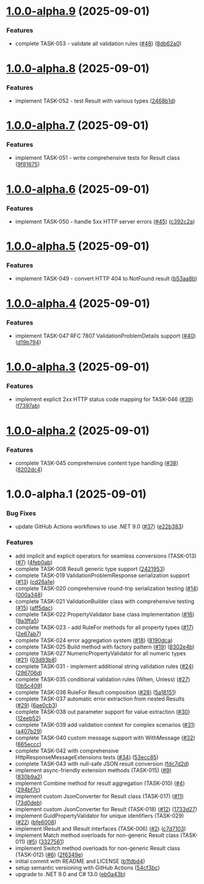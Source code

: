 # [1.0.0-alpha.9](https://github.com/georgepharrison/FlowRight/compare/v1.0.0-alpha.8...v1.0.0-alpha.9) (2025-09-01)


### Features

* complete TASK-053 - validate all validation rules ([#48](https://github.com/georgepharrison/FlowRight/issues/48)) ([8db62a0](https://github.com/georgepharrison/FlowRight/commit/8db62a06b5b8f8801679c4ee5e1107513e3f1a3b))

# [1.0.0-alpha.8](https://github.com/georgepharrison/FlowRight/compare/v1.0.0-alpha.7...v1.0.0-alpha.8) (2025-09-01)


### Features

* implement TASK-052 - test Result<T> with various types ([2468b1d](https://github.com/georgepharrison/FlowRight/commit/2468b1d8b74d65d55eed5d3a09ac98dc2c43c582))

# [1.0.0-alpha.7](https://github.com/georgepharrison/FlowRight/compare/v1.0.0-alpha.6...v1.0.0-alpha.7) (2025-09-01)


### Features

* implement TASK-051 - write comprehensive tests for Result class ([9f81675](https://github.com/georgepharrison/FlowRight/commit/9f81675aeddab07e875d1621d11a03072cb95e70))

# [1.0.0-alpha.6](https://github.com/georgepharrison/FlowRight/compare/v1.0.0-alpha.5...v1.0.0-alpha.6) (2025-09-01)


### Features

* implement TASK-050 - handle 5xx HTTP server errors ([#45](https://github.com/georgepharrison/FlowRight/issues/45)) ([c392c2a](https://github.com/georgepharrison/FlowRight/commit/c392c2a81c493766eb53f4030e27845327f15fa5))

# [1.0.0-alpha.5](https://github.com/georgepharrison/FlowRight/compare/v1.0.0-alpha.4...v1.0.0-alpha.5) (2025-09-01)


### Features

* implement TASK-049 - convert HTTP 404 to NotFound result ([b53aa8b](https://github.com/georgepharrison/FlowRight/commit/b53aa8b358695ba7a0faf2961d120131b1138fba))

# [1.0.0-alpha.4](https://github.com/georgepharrison/FlowRight/compare/v1.0.0-alpha.3...v1.0.0-alpha.4) (2025-09-01)


### Features

* implement TASK-047 RFC 7807 ValidationProblemDetails support ([#40](https://github.com/georgepharrison/FlowRight/issues/40)) ([d19b794](https://github.com/georgepharrison/FlowRight/commit/d19b794709e05f6b758caf8ec224ab144ba3b229))

# [1.0.0-alpha.3](https://github.com/georgepharrison/FlowRight/compare/v1.0.0-alpha.2...v1.0.0-alpha.3) (2025-09-01)


### Features

* implement explicit 2xx HTTP status code mapping for TASK-046 ([#39](https://github.com/georgepharrison/FlowRight/issues/39)) ([f7397ab](https://github.com/georgepharrison/FlowRight/commit/f7397ab781b9394df335847f0a2bb35d6f67a100))

# [1.0.0-alpha.2](https://github.com/georgepharrison/FlowRight/compare/v1.0.0-alpha.1...v1.0.0-alpha.2) (2025-09-01)


### Features

* complete TASK-045 comprehensive content type handling ([#38](https://github.com/georgepharrison/FlowRight/issues/38)) ([8202dc4](https://github.com/georgepharrison/FlowRight/commit/8202dc421011c7d2bb6e2dbf04d109cb8715ef53))

# 1.0.0-alpha.1 (2025-09-01)


### Bug Fixes

* update GitHub Actions workflows to use .NET 9.0 ([#37](https://github.com/georgepharrison/FlowRight/issues/37)) ([e22b383](https://github.com/georgepharrison/FlowRight/commit/e22b3837bf943d320a6678922b2f1c1b0fd1ffea))


### Features

* add implicit and explicit operators for seamless conversions (TASK-013) ([#7](https://github.com/georgepharrison/FlowRight/issues/7)) ([4feb0ab](https://github.com/georgepharrison/FlowRight/commit/4feb0abeaa00c2d1ad3e03a67a2cd6490aeb528a))
* complete TASK-008 Result<T> generic type support ([2421953](https://github.com/georgepharrison/FlowRight/commit/2421953d11c0dd7617861ddf0e9a0ac63385be36))
* complete TASK-019 ValidationProblemResponse serialization support ([#13](https://github.com/georgepharrison/FlowRight/issues/13)) ([cd26a1e](https://github.com/georgepharrison/FlowRight/commit/cd26a1ef8ba85111297819b1087e6396e6511323))
* complete TASK-020 comprehensive round-trip serialization testing ([#14](https://github.com/georgepharrison/FlowRight/issues/14)) ([000a348](https://github.com/georgepharrison/FlowRight/commit/000a348e9ba734039fc3ef311693dd26ae2171a9))
* complete TASK-021 ValidationBuilder<T> class with comprehensive testing ([#15](https://github.com/georgepharrison/FlowRight/issues/15)) ([aff5dac](https://github.com/georgepharrison/FlowRight/commit/aff5dacb4392699023e99bb24c36baff0b0c7b21))
* complete TASK-022 PropertyValidator base class implementation ([#16](https://github.com/georgepharrison/FlowRight/issues/16)) ([9a3ffa5](https://github.com/georgepharrison/FlowRight/commit/9a3ffa50141c834b70f71cacd88e16eb36453d5c))
* complete TASK-023 - add RuleFor methods for all property types ([#17](https://github.com/georgepharrison/FlowRight/issues/17)) ([2e67ab7](https://github.com/georgepharrison/FlowRight/commit/2e67ab7d40a9ed46b0cdb5f42b76ae5684d80fa3))
* complete TASK-024 error aggregation system ([#18](https://github.com/georgepharrison/FlowRight/issues/18)) ([8190dca](https://github.com/georgepharrison/FlowRight/commit/8190dcaa8e4f8da05fb656d575b04613ec1051fa))
* complete TASK-025 Build method with factory pattern ([#19](https://github.com/georgepharrison/FlowRight/issues/19)) ([8302e4b](https://github.com/georgepharrison/FlowRight/commit/8302e4b44ce70257dd131c9f6f98b266430a3859))
* complete TASK-027 NumericPropertyValidator for all numeric types ([#21](https://github.com/georgepharrison/FlowRight/issues/21)) ([03d93b8](https://github.com/georgepharrison/FlowRight/commit/03d93b8fadba1c783e0367f40dcdf183715412a4))
* complete TASK-031 - implement additional string validation rules ([#24](https://github.com/georgepharrison/FlowRight/issues/24)) ([296706d](https://github.com/georgepharrison/FlowRight/commit/296706d0a8a324c412b7dce2a1d64e64d4c00672))
* complete TASK-035 conditional validation rules (When, Unless) ([#27](https://github.com/georgepharrison/FlowRight/issues/27)) ([0b5c409](https://github.com/georgepharrison/FlowRight/commit/0b5c409e7afe5ac725a1024c112c5690f1b1c94d))
* complete TASK-036 RuleFor Result<T> composition ([#28](https://github.com/georgepharrison/FlowRight/issues/28)) ([5a18151](https://github.com/georgepharrison/FlowRight/commit/5a1815123aac5e28bb6dac709757108aff881f8d))
* complete TASK-037 automatic error extraction from nested Results ([#29](https://github.com/georgepharrison/FlowRight/issues/29)) ([6ae0cb3](https://github.com/georgepharrison/FlowRight/commit/6ae0cb3042809e2cf2ee89b25cf3f5960738a38b))
* complete TASK-038 out parameter support for value extraction ([#30](https://github.com/georgepharrison/FlowRight/issues/30)) ([12eeb52](https://github.com/georgepharrison/FlowRight/commit/12eeb527a91cda7e026b7f8a7656efc9945a5056))
* complete TASK-039 add validation context for complex scenarios ([#31](https://github.com/georgepharrison/FlowRight/issues/31)) ([a407b29](https://github.com/georgepharrison/FlowRight/commit/a407b2921d3377799fbd821b3d09b004b53618d5))
* complete TASK-040 custom message support with WithMessage ([#32](https://github.com/georgepharrison/FlowRight/issues/32)) ([665eccc](https://github.com/georgepharrison/FlowRight/commit/665ecccb9b2ee5be3fe4cdc616cf3b2fafb398a0))
* complete TASK-042 with comprehensive HttpResponseMessageExtensions tests ([#34](https://github.com/georgepharrison/FlowRight/issues/34)) ([53ecc85](https://github.com/georgepharrison/FlowRight/commit/53ecc85bf565c66e14996d81fef18c388021531f))
* complete TASK-043 with null-safe JSON result conversion ([fdc7d2d](https://github.com/georgepharrison/FlowRight/commit/fdc7d2da3eb647fc6366a739014a02a31d45f008))
* implement async-friendly extension methods (TASK-015) ([#9](https://github.com/georgepharrison/FlowRight/issues/9)) ([830b9a2](https://github.com/georgepharrison/FlowRight/commit/830b9a2abb6c81676f0d3cbcac788ca283e44d70))
* implement Combine method for result aggregation (TASK-010) ([#4](https://github.com/georgepharrison/FlowRight/issues/4)) ([294bf7c](https://github.com/georgepharrison/FlowRight/commit/294bf7c1ed96860d1ef8c412122d03926ab9ce8b))
* implement custom JsonConverter for Result class (TASK-017) ([#11](https://github.com/georgepharrison/FlowRight/issues/11)) ([73d0deb](https://github.com/georgepharrison/FlowRight/commit/73d0deb7567704d0df627f01c2718081b3e8c1bb))
* implement custom JsonConverter for Result<T> (TASK-018) ([#12](https://github.com/georgepharrison/FlowRight/issues/12)) ([1733d27](https://github.com/georgepharrison/FlowRight/commit/1733d2794d2ff4052d35eb9c7072da2c60ae0099))
* implement GuidPropertyValidator for unique identifiers (TASK-029) ([#22](https://github.com/georgepharrison/FlowRight/issues/22)) ([bfe6008](https://github.com/georgepharrison/FlowRight/commit/bfe6008a7d64d2cb286f541331ac9072604ac4f1))
* implement IResult and IResult<T> interfaces (TASK-006) ([#2](https://github.com/georgepharrison/FlowRight/issues/2)) ([c7d7103](https://github.com/georgepharrison/FlowRight/commit/c7d71038bb6029d4e41f6061293b4667c0663e68))
* implement Match method overloads for non-generic Result class (TASK-011) ([#5](https://github.com/georgepharrison/FlowRight/issues/5)) ([3327561](https://github.com/georgepharrison/FlowRight/commit/3327561b8582bdb14e81222cd63e1e0b1754471c))
* implement Switch method overloads for non-generic Result class (TASK-012) ([#6](https://github.com/georgepharrison/FlowRight/issues/6)) ([2f6349e](https://github.com/georgepharrison/FlowRight/commit/2f6349e6d180aa9aad4ec36d33954d50233299d8))
* initial commit with README and LICENSE ([b1fdbd4](https://github.com/georgepharrison/FlowRight/commit/b1fdbd48ead597d16b6d6279bc0db902b5ebdcf5))
* setup semantic versioning with GitHub Actions ([54cf3bc](https://github.com/georgepharrison/FlowRight/commit/54cf3bc869359e67a0f4e7aef6148a7ccd3706fc))
* upgrade to .NET 9.0 and C# 13.0 ([eb0a43b](https://github.com/georgepharrison/FlowRight/commit/eb0a43bc3cfe49eb25c3eea7d4c097216914a637))

